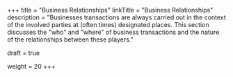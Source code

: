 +++
title = "Business Relationships"
linkTitle = "Business Relationships"
description = "Businesses transactions are always carried out in the context of the involved parties at (often times) designated places.  This section discusses the \"who\" and \"where\" of business transactions and the nature of the relationships between these players."

draft = true

weight = 20
+++


